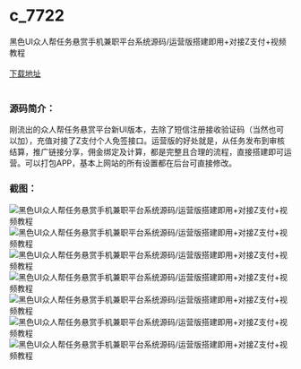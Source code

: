 # c_7722
黑色UI众人帮任务悬赏手机兼职平台系统源码/运营版搭建即用+对接Z支付+视频教程
<br/></br>
[下载地址](https://www.uuid2.com/7722.html "下载地址")
<br/></br>
<h3>源码简介：</h3>
<p>刚流出的众人帮任务悬赏平台新UI版本，去除了短信注册接收验证码（当然也可以加），充值对接了Z支付个人免签接口。运营版的好处就是，从任务发布到审核结算，推广链接分享，佣金绑定及计算，都是完整且合理的流程，直接搭建即可运营。可以打包APP，基本上网站的所有设置都在后台可直接修改。<p>
<h3>截图：</h3>
<img src="https://www.uuid2.com/wp-content/uploads/img/pro/20220302/16461889109995.png" alt="黑色UI众人帮任务悬赏手机兼职平台系统源码/运营版搭建即用+对接Z支付+视频教程"><img src="https://www.uuid2.com/wp-content/uploads/img/pro/20220302/16461889119289.png" alt="黑色UI众人帮任务悬赏手机兼职平台系统源码/运营版搭建即用+对接Z支付+视频教程"><img src="https://www.uuid2.com/wp-content/uploads/img/pro/20220302/1646188912913.png" alt="黑色UI众人帮任务悬赏手机兼职平台系统源码/运营版搭建即用+对接Z支付+视频教程"><img src="https://www.uuid2.com/wp-content/uploads/img/pro/20220302/16461889137038.png" alt="黑色UI众人帮任务悬赏手机兼职平台系统源码/运营版搭建即用+对接Z支付+视频教程"><img src="https://www.uuid2.com/wp-content/uploads/img/pro/20220302/16461889143335.png" alt="黑色UI众人帮任务悬赏手机兼职平台系统源码/运营版搭建即用+对接Z支付+视频教程"><img src="https://www.uuid2.com/wp-content/uploads/img/pro/20220302/16461889155517.png" alt="黑色UI众人帮任务悬赏手机兼职平台系统源码/运营版搭建即用+对接Z支付+视频教程"><img src="https://www.uuid2.com/wp-content/uploads/img/pro/20220302/1646188916370.png" alt="黑色UI众人帮任务悬赏手机兼职平台系统源码/运营版搭建即用+对接Z支付+视频教程">
